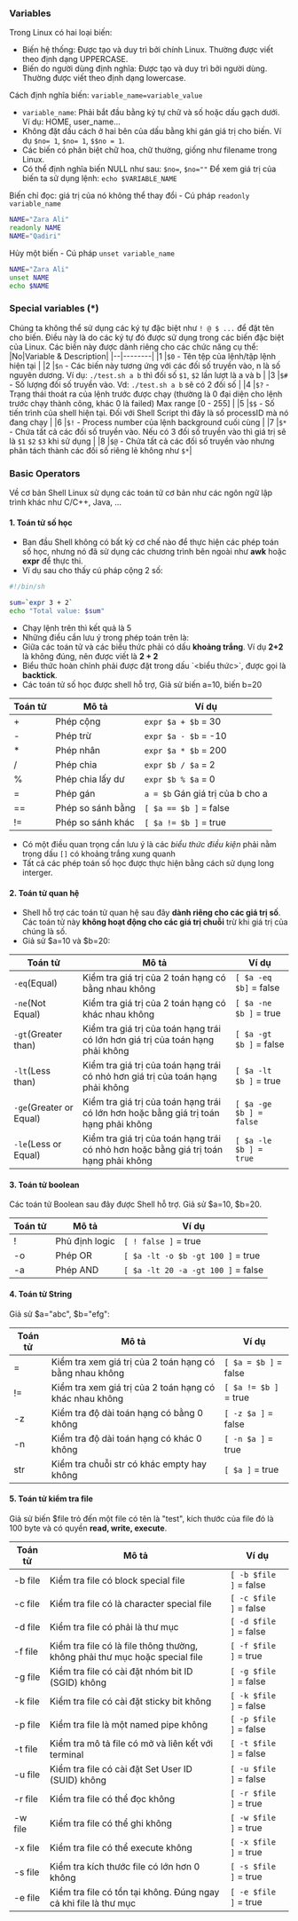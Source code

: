 ### Variables
Trong Linux có hai loại biến:
- Biến hệ thống: Được tạo và duy trì bởi chính Linux. Thường được viết theo định dạng UPPERCASE.
- Biến do người dùng định nghĩa: Được tạo và duy trì bởi người dùng. Thường được viết theo định dạng lowercase.

Cách định nghĩa biến: `variable_name=variable_value`
- `variable_name`: Phải bắt đầu bằng ký tự chữ và số hoặc dấu gạch dưới. Ví dụ: HOME, user_name...
- Không đặt dấu cách ở hai bên của dấu bằng khi gán giá trị cho biến. Ví dụ `$no= 1`, `$no= 1`, `$$no = 1`.
- Các biến có phân biệt chữ hoa, chữ thường, giống như filename trong Linux.
- Có thể định nghĩa biến NULL như sau: `$no=`, `$no=""`
Để xem giá trị của biến ta sử dụng lệnh: `echo $VARIABLE_NAME`

Biến chỉ đọc: giá trị của nó không thể thay đổi - Cú pháp `readonly variable_name`
```sh
NAME="Zara Ali"
readonly NAME
NAME="Qadiri"
```
Hủy một biến - Cú pháp `unset variable_name`
```sh
NAME="Zara Ali"
unset NAME
echo $NAME
```
### Special variables (*)
Chúng ta không thể sử dụng các ký tự đặc biệt như `! @ $ ...` để đặt tên cho biến. Điều này là do các ký tự đó được sử dụng trong các biến đặc biệt của Linux. Các biến này được dành riêng cho các chức năng cụ thể:
|No|Variable & Description|
|--|--------|
|1 |`$0` - Tên tệp của lệnh/tập lệnh hiện tại |
|2 |`$n` - Các biến này tương ứng với các đối số truyền vào, n là số nguyên dương. Ví dụ: `./test.sh a b` thì đối số `$1`, `$2` lần lượt là a và b |
|3 |`$#` - Số lượng đối số truyền vào. Vd: `./test.sh a b` sẽ có 2 đối số |
|4 |`$?` - Trạng thái thoát ra của lệnh trước được chạy (thường là 0 đại diện cho lệnh trước chạy thành công, khác 0 là failed) Max range [0 - 255] |
|5 |`$$` - Số tiến trình của shell hiện tại. Đối với Shell Script thì đây là số processID mà nó đang chạy |
|6 |`$!` - Process number của lệnh background cuối cùng |
|7 |`$*` - Chứa tất cả các đối số truyền vào. Nếu có 3 đối số truyền vào thì giá trị sẽ là `$1` `$2` `$3` khi sử dụng |
|8 |`$@` - Chứa tất cả các đối số truyền vào nhưng phân tách thành các đối số riêng lẻ không như `$*`|
### Basic Operators
Về cơ bản Shell Linux sử dụng các toán tử cơ bản như các ngôn ngữ lập trình khác như C/C++, Java, ...
#### 1. Toán tử số học
- Ban đầu Shell không có bất kỳ cơ chế nào để thực hiện các phép toán số học, nhưng nó đã sử dụng các chương trình bên ngoài như **awk** hoặc **expr** để thực thi.
- Ví dụ sau cho thấy cú pháp cộng 2 số:
```sh
#!/bin/sh

sum=`expr 3 + 2`
echo "Total value: $sum"
```
- Chạy lệnh trên thì kết quả là 5
- Những điều cần lưu ý trong phép toán trên là:
- Giữa các toán tử và các biểu thức phải có dấu **khoảng trắng**. Ví dụ **2+2** là không đúng, nên được viết là **2 + 2**
- Biểu thức hoàn chỉnh phải được đặt trong dấu \`<biểu thức>`, được gọi là **backtick**.
- Các toán tử số học được shell hỗ trợ, Giả sử biến a=10, biến b=20

|Toán tử|Mô tả|Ví dụ|
|-------|-----|-----|
|+|Phép cộng|`expr $a + $b` = 30|
|-|Phép trừ|`expr $a - $b` = -10|
|*|Phép nhân|`expr $a * $b` = 200|
|/|Phép chia|`expr $b / $a` = 2|
|%|Phép chia lấy dư|`expr $b % $a` = 0|
|=|Phép gán|`a = $b` Gán giá trị của b cho a|
|==|Phép so sánh bằng|`[ $a == $b ]` = false|
|!=|Phép so sánh khác|`[ $a != $b ]` = true|
- Có một điều quan trọng cần lưu ý là các *biểu thức điều kiện* phải nằm trong dấu `[]` có khoảng trắng xung quanh
- Tất cả các phép toán số học được thực hiện bằng cách sử dụng long interger.

#### 2. Toán tử quan hệ
- Shell hỗ trợ các toán tử quan hệ sau đây **dành riêng cho các giá trị số**. Các toán tử này **không hoạt động cho các giá trị chuỗi** trừ khi giá trị của chúng là số.
- Giả sử $a=10 và $b=20:

|Toán tử|Mô tả|Ví dụ|
|-------|-----|-----|
|`-eq`(Equal)|Kiểm tra giá trị của 2 toán hạng có bằng nhau không|`[ $a -eq $b]` = false|
|`-ne`(Not Equal)|Kiểm tra giá trị của 2 toán hạng có khác nhau không|`[ $a -ne $b ]` = true|
|`-gt`(Greater than)|Kiểm tra giá trị của toán hạng trái có lớn hơn giá trị của toán hạng phải không|`[ $a -gt $b ]` = false|
|`-lt`(Less than)|Kiểm tra giá trị của toán hạng trái có nhỏ hơn giá trị của toán hạng phải không|`[ $a -lt $b ]` = true|
|`-ge`(Greater or Equal)|Kiểm tra giá trị của toán hạng trái có lớn hơn hoặc bằng giá trị toán hạng phải không|`[ $a -ge $b ] = false`|
|`-le`(Less or Equal)|Kiểm tra giá trị của toán hạng trái có nhỏ hơn hoặc bằng giá trị toán hạng phải không|`[ $a -le $b ] = true`|

#### 3. Toán tử boolean

Các toán tử Boolean sau đây được Shell hỗ trợ. Giả sử $a=10, $b=20.

|Toán tử|Mô tả|Ví dụ|
|-------|-----|-----|
|!|Phủ định logic|`[ ! false ]` = true|
|-o|Phép OR|`[ $a -lt -o $b -gt 100 ]` = true|
|-a|Phép AND|`[ $a -lt 20 -a -gt 100 ]` = false|

#### 4. Toán tử String

Giả sử $a="abc", $b="efg":

|Toán tử|Mô tả|Ví dụ|
|-------|-----|-----|
|=|Kiểm tra xem giá trị của 2 toán hạng có bằng nhau không|`[ $a = $b ]` = false|
|!=|Kiểm tra xem giá trị của 2 toán hạng có khác nhau không|`[ $a != $b ]` = true|
|-z|Kiểm tra độ dài toán hạng có bằng 0 không|`[ -z $a ]` = false|
|-n|Kiểm tra độ dài toán hạng có khác 0 không|`[ -n $a ]` = true|
|str|Kiểm tra chuỗi str có khác empty hay không|`[ $a ]` = true|

#### 5. Toán tử kiểm tra file

Giả sử biến $file trỏ đến một file có tên là "test", kích thước của file đó là 100 byte và có quyền **read, write, execute**.

|Toán tử|Mô tả|Ví dụ|
|-------|-----|-----|
|-b file|Kiểm tra file có block special file|`[ -b $file ]` = false|
|-c file|Kiểm tra file có là character special file|`[ -c $file ]` = false|
|-d file|Kiểm tra file có phải là thư mục|`[ -d $file ]` = false|
|-f file|Kiểm tra file có là file thông thường, không phải thư mục hoặc special file|`[ -f $file ]` = true|
|-g file|Kiểm tra file có cài đặt nhóm bit ID (SGID) không|`[ -g $file ]` = false|
|-k file|Kiểm tra file có cài đặt sticky bit không|`[ -k $file ]` = false|
|-p file|Kiểm tra file là một named pipe không|`[ -p $file ]` = false|
|-t file|Kiểm tra mô tả file có mở và liên kết với terminal|`[ -t $file ]` = false|
|-u file|Kiểm tra file có cài đặt Set User ID (SUID) không|`[ -u $file ]` = false|
|-r file|Kiểm tra file có thể đọc không|`[ -r $file ]` = true|
|-w file|Kiểm tra file có thể ghi không|`[ -w $file ]` = true|
|-x file|Kiểm tra file có thể execute không|`[ -x $file ]` = true|
|-s file|Kiểm tra kích thước file có lớn hơn 0 không|`[ -s $file ]` = true|
|-e file|Kiểm tra file có tồn tại không. Đúng ngay cả khi file là thư mục|`[ -e $file ]` = true|
